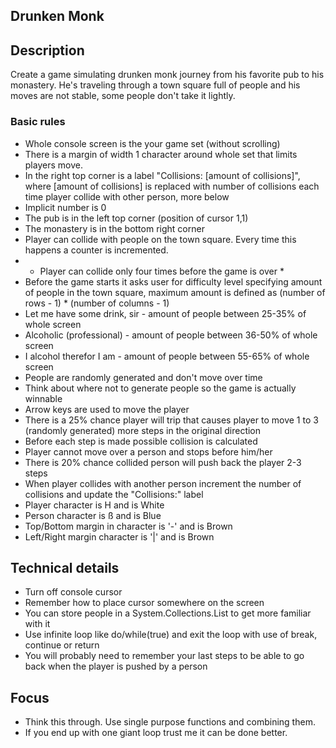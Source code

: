 ## Drunken Monk

## Description

Create a game simulating drunken monk journey from his favorite pub to his monastery. He's traveling through a town square full of people and his moves are not stable, some people don't take it lightly.

### Basic rules

- Whole console screen is the your game set (without scrolling)
- There is a margin of width 1 character around whole set that limits players move.
- In the right top corner is a label "Collisions: [amount of collisions]", where [amount of collisions] is replaced with number of collisions each time player collide with other person, more below
 - Implicit number is 0
- The pub is in the left top corner (position of cursor 1,1)
- The monastery is in the bottom right corner
- Player can collide with people on the town square. Every time this happens a counter is incremented.
 - * Player can collide only four times before the game is over *
- Before the game starts it asks user for difficulty level specifying amount of people in the town square, maximum amount is defined as (number of rows - 1) * (number of columns - 1)
 - Let me have some drink, sir - amount of people between 25-35% of whole screen
 - Alcoholic (professional) - amount of people between 36-50% of whole screen
 - I alcohol therefor I am - amount of people between 55-65% of whole screen
- People are randomly generated and don't move over time
 - Think about where not to generate people so the game is actually winnable
- Arrow keys are used to move the player
- There is a 25% chance player will trip that causes player to move 1 to 3 (randomly generated) more steps in the original direction
- Before each step is made possible collision is calculated
 - Player cannot move over a person and stops before him/her
 - There is 20% chance collided person will push back the player 2-3 steps
 - When player collides with another person increment the number of collisions and update the "Collisions:" label
- Player character is H and is White
- Person character is ß and is Blue
- Top/Bottom margin in character is '-' and is Brown
- Left/Right margin character is '|' and is Brown

## Technical details
- Turn off console cursor
- Remember how to place cursor somewhere on the screen
- You can store people in a System.Collections.List to get more familiar with it
- Use infinite loop like do/while(true) and exit the loop with use of break, continue or return
- You will probably need to remember your last steps to be able to go back when the player is pushed by a person

## Focus
- Think this through. Use single purpose functions and combining them.
- If you end up with one giant loop trust me it can be done better.
